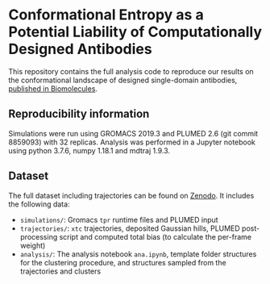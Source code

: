 Conformational Entropy as a Potential Liability of Computationally Designed Antibodies
======================================================================================

This repository contains the full analysis code to reproduce our results on the conformational landscape of designed single-domain antibodies, [published in Biomolecules](https://www.mdpi.com/2218-273X/12/5/718).

Reproducibility information
---------------------------
Simulations were run using GROMACS 2019.3 and PLUMED 2.6 (git commit 8859093) with 32 replicas. Analysis was performed in a Jupyter notebook using python 3.7.6, numpy 1.18.1 and mdtraj 1.9.3.

Dataset
-------
The full dataset including trajectories can be found on [Zenodo](https://zenodo.org/record/6576260). It includes the following data:

- `simulations/`: Gromacs `tpr` runtime files and PLUMED input
- `trajectories/`: `xtc` trajectories, deposited Gaussian hills, PLUMED post-processing script and computed total bias (to calculate the per-frame weight)
- `analysis/`: The analysis notebook `ana.ipynb`, template folder structures for the clustering procedure, and structures sampled from the trajectories and clusters

